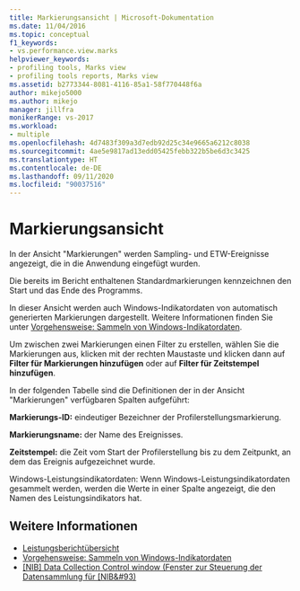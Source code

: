 ```yaml
---
title: Markierungsansicht | Microsoft-Dokumentation
ms.date: 11/04/2016
ms.topic: conceptual
f1_keywords:
- vs.performance.view.marks
helpviewer_keywords:
- profiling tools, Marks view
- profiling tools reports, Marks view
ms.assetid: b2773344-8081-4116-85a1-58f770448f6a
author: mikejo5000
ms.author: mikejo
manager: jillfra
monikerRange: vs-2017
ms.workload:
- multiple
ms.openlocfilehash: 4d7483f309a3d7edb92d25c34e9665a6212c8038
ms.sourcegitcommit: 4ae5e9817ad13edd05425febb322b5be6d3c3425
ms.translationtype: HT
ms.contentlocale: de-DE
ms.lasthandoff: 09/11/2020
ms.locfileid: "90037516"
---
```

# <a name="marks-view"></a>Markierungsansicht
In der Ansicht "Markierungen" werden Sampling- und ETW-Ereignisse angezeigt, die in die Anwendung eingefügt wurden.

 Die bereits im Bericht enthaltenen Standardmarkierungen kennzeichnen den Start und das Ende des Programms.

 In dieser Ansicht werden auch Windows-Indikatordaten von automatisch generierten Markierungen dargestellt. Weitere Informationen finden Sie unter [Vorgehensweise: Sammeln von Windows-Indikatordaten](../profiling/how-to-collect-windows-counter-data.md).

 Um zwischen zwei Markierungen einen Filter zu erstellen, wählen Sie die Markierungen aus, klicken mit der rechten Maustaste und klicken dann auf **Filter für Markierungen hinzufügen** oder auf **Filter für Zeitstempel hinzufügen**.

 In der folgenden Tabelle sind die Definitionen der in der Ansicht "Markierungen" verfügbaren Spalten aufgeführt:

 **Markierungs-ID:** eindeutiger Bezeichner der Profilerstellungsmarkierung.

 **Markierungsname:** der Name des Ereignisses.

 **Zeitstempel:** die Zeit vom Start der Profilerstellung bis zu dem Zeitpunkt, an dem das Ereignis aufgezeichnet wurde.

 Windows-Leistungsindikatordaten: Wenn Windows-Leistungsindikatordaten gesammelt werden, werden die Werte in einer Spalte angezeigt, die den Namen des Leistungsindikators hat.

## <a name="see-also"></a>Weitere Informationen
- [Leistungsberichtübersicht](../profiling/performance-report-overview.md)
- [Vorgehensweise: Sammeln von Windows-Indikatordaten](../profiling/how-to-collect-windows-counter-data.md)
- [&#91;NIB&#93; Data Collection Control window (Fenster zur Steuerung der Datensammlung für &#91;NIB&#93)](/previous-versions/bb385767(v=vs.110))